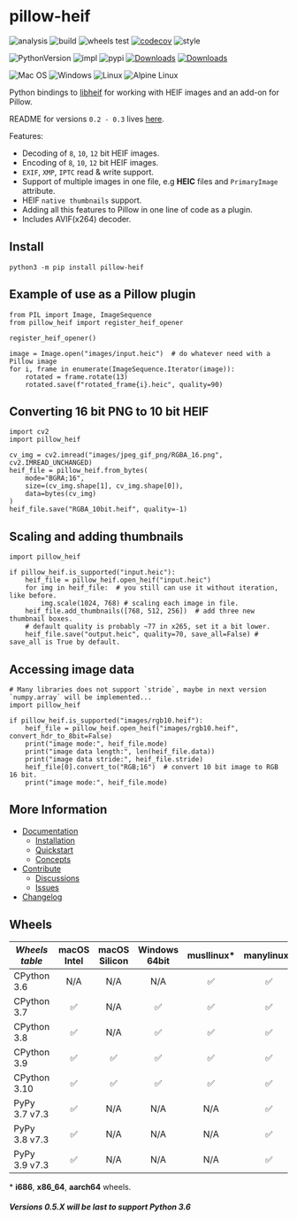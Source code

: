 # pillow-heif

![analysis](https://github.com/bigcat88/pillow_heif/actions/workflows/analysis-coverage.yml/badge.svg)
![build](https://github.com/bigcat88/pillow_heif/actions/workflows/create-release-draft.yml/badge.svg)
![wheels test](https://github.com/bigcat88/pillow_heif/actions/workflows/test-wheels.yml/badge.svg)
[![codecov](https://codecov.io/gh/bigcat88/pillow_heif/branch/master/graph/badge.svg?token=JY64F2OL6V)](https://codecov.io/gh/bigcat88/pillow_heif)
![style](https://img.shields.io/badge/code%20style-black-000000.svg)

![PythonVersion](https://img.shields.io/badge/python-3.6%20%7C%203.7%20%7C%203.8%20%7C%203.9%20%7C%203.10-blue)
![impl](https://img.shields.io/pypi/implementation/pillow_heif)
![pypi](https://img.shields.io/pypi/v/pillow_heif.svg)
[![Downloads](https://static.pepy.tech/personalized-badge/pillow-heif?period=total&units=international_system&left_color=grey&right_color=orange&left_text=Downloads)](https://pepy.tech/project/pillow-heif)
[![Downloads](https://static.pepy.tech/personalized-badge/pillow-heif?period=month&units=international_system&left_color=grey&right_color=orange&left_text=Downloads/Month)](https://pepy.tech/project/pillow-heif)

![Mac OS](https://img.shields.io/badge/mac%20os-FCC624?style=for-the-badge&logoColor=white)
![Windows](https://img.shields.io/badge/Windows-0078D6?style=for-the-badge&logo=windows&logoColor=white)
![Linux](https://img.shields.io/badge/Linux-FCC624?style=for-the-badge&logo=linux&logoColor=black)
![Alpine Linux](https://img.shields.io/badge/Alpine_Linux-0078D6.svg?style=for-the-badge&logo=alpine-linux&logoColor=white)


Python bindings to [libheif](https://github.com/strukturag/libheif) for working with HEIF images and an add-on for Pillow.

README for versions `0.2 - 0.3` lives [here](https://github.com/bigcat88/pillow_heif/blob/9d2045111d27ff842678097175c7d95b5f1ec212/README.md).

Features:
 * Decoding of `8`, `10`, `12` bit HEIF images.
 * Encoding of `8`, `10`, `12` bit HEIF images.
 * `EXIF`, `XMP`, `IPTC` read & write support.
 * Support of multiple images in one file, e.g **HEIC** files and `PrimaryImage` attribute.
 * HEIF `native thumbnails` support.
 * Adding all this features to Pillow in one line of code as a plugin.
 * Includes AVIF(x264) decoder.

## Install

```console
python3 -m pip install pillow-heif
```

## Example of use as a Pillow plugin
```python3
from PIL import Image, ImageSequence
from pillow_heif import register_heif_opener

register_heif_opener()

image = Image.open("images/input.heic")  # do whatever need with a Pillow image
for i, frame in enumerate(ImageSequence.Iterator(image)):
    rotated = frame.rotate(13)
    rotated.save(f"rotated_frame{i}.heic", quality=90)
```

## Converting 16 bit PNG to 10 bit HEIF
```python3
import cv2
import pillow_heif

cv_img = cv2.imread("images/jpeg_gif_png/RGBA_16.png", cv2.IMREAD_UNCHANGED)
heif_file = pillow_heif.from_bytes(
    mode="BGRA;16",
    size=(cv_img.shape[1], cv_img.shape[0]),
    data=bytes(cv_img)
)
heif_file.save("RGBA_10bit.heif", quality=-1)
```

## Scaling and adding thumbnails
```python3
import pillow_heif

if pillow_heif.is_supported("input.heic"):
    heif_file = pillow_heif.open_heif("input.heic")
    for img in heif_file:  # you still can use it without iteration, like before.
        img.scale(1024, 768) # scaling each image in file.
    heif_file.add_thumbnails([768, 512, 256])  # add three new thumbnail boxes.
    # default quality is probably ~77 in x265, set it a bit lower.
    heif_file.save("output.heic", quality=70, save_all=False) # save_all is True by default.
```

## Accessing image data
```python3
# Many libraries does not support `stride`, maybe in next version `numpy.array` will be implemented...
import pillow_heif

if pillow_heif.is_supported("images/rgb10.heif"):
    heif_file = pillow_heif.open_heif("images/rgb10.heif", convert_hdr_to_8bit=False)
    print("image mode:", heif_file.mode)
    print("image data length:", len(heif_file.data))
    print("image data stride:", heif_file.stride)
    heif_file[0].convert_to("RGB;16")  # convert 10 bit image to RGB 16 bit.
    print("image mode:", heif_file.mode)
```

## More Information

- [Documentation](https://pillow-heif.readthedocs.io/)
  - [Installation](https://pillow-heif.readthedocs.io/en/latest/installation.html)
  - [Quickstart](https://pillow-heif.readthedocs.io/en/latest/quickstart.html)
  - [Concepts](https://pillow-heif.readthedocs.io/en/latest/concepts.html)
- [Contribute](https://github.com/bigcat88/pillow_heif/blob/master/.github/CONTRIBUTING.md)
  - [Discussions](https://github.com/bigcat88/pillow_heif/discussions)
  - [Issues](https://github.com/bigcat88/pillow_heif/issues)
- [Changelog](https://github.com/bigcat88/pillow_heif/blob/master/CHANGELOG.md)

## Wheels

| **_Wheels table_** | macOS<br/>Intel | macOS<br/>Silicon | Windows<br/>64bit | musllinux* | manylinux* |
|--------------------|:---------------:|:-----------------:|:-----------------:|:----------:|:----------:|
| CPython 3.6        |       N/A       |        N/A        |        N/A        |     ✅      |     ✅      |
| CPython 3.7        |        ✅        |        N/A        |         ✅         |     ✅      |     ✅      |
| CPython 3.8        |        ✅        |        N/A        |         ✅         |     ✅      |     ✅      |
| CPython 3.9        |        ✅        |         ✅         |         ✅         |     ✅      |     ✅      |
| CPython 3.10       |        ✅        |         ✅         |         ✅         |     ✅      |     ✅      |
| PyPy 3.7 v7.3      |        ✅        |        N/A        |        N/A        |    N/A     |     ✅      |
| PyPy 3.8 v7.3      |        ✅        |        N/A        |        N/A        |    N/A     |     ✅      |
| PyPy 3.9 v7.3      |        ✅        |        N/A        |        N/A        |    N/A     |     ✅      |

&ast; **i686**, **x86_64**, **aarch64** wheels.

#### **_Versions 0.5.X will be last to support Python 3.6_**
